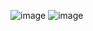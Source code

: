 ![image](https://github.com/user-attachments/assets/58f05eec-bbad-4314-9356-195d5e4aac0b)
![image](https://github.com/user-attachments/assets/fb53baf3-b2ea-4ee7-930f-9787e764649e)

